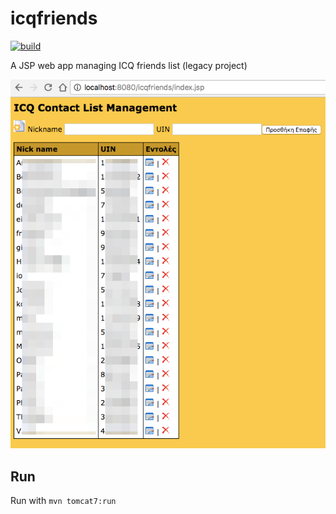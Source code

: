 # icqfriends

[![build](https://github.com/ngeor/icqfriends/actions/workflows/build.yml/badge.svg)](https://github.com/ngeor/icqfriends/actions/workflows/build.yml)

A JSP web app managing ICQ friends list (legacy project)

![screenshot](/scrnshot.png?raw=true "Screenshot")

Run
---

Run with `mvn tomcat7:run`
